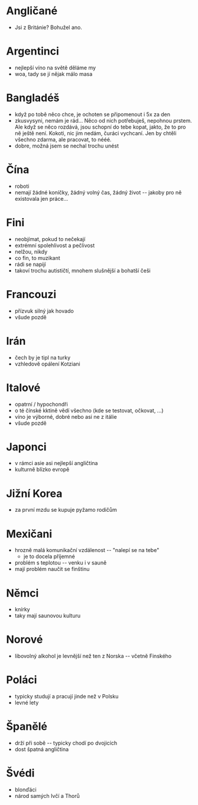 # Angličané
- Jsi z Británie? Bohužel ano.

# Argentinci
- nejlepší víno na světě děláme my
- woa, tady se jí nějak málo masa

# Bangladéš
- když po tobě něco chce, je ochoten se připomenout i 5x za den
- zkusvysyni, nemám je rád... Něco od nich potřebuješ, nepohnou prstem. Ale když se něco rozdává, jsou schopní do tebe kopat, jakto, že to pro ně ještě není. Kokoti, nic jim nedám, čuráci vychcaní. Jen by chtěli všechno zdarma, ale pracovat, to nééé.
- dobre, možná jsem se nechal trochu unést

# Čína
- roboti
- nemají žádné koníčky, žádný volný čas, žádný život -- jakoby pro ně existovala jen práce... 

# Fini
- neobjímat, pokud to nečekají
- extrémní spolehlivost a pečlivost
- nelžou, nikdy
- co fin, to muzikant
- rádi se napijí
- takoví trochu autističtí, mnohem slušnější a bohatší češi

# Francouzi
- přízvuk silný jak hovado
- všude pozdě

# Irán
- čech by je tipl na turky
- vzhledově opálení Kotziani

# Italové
- opatrní / hypochondři
- o té čínské kktině vědí všechno (kde se testovat, očkovat, ...)
- víno je výborné, dobré nebo asi ne z itálie
- všude pozdě

# Japonci
- v rámci asie asi nejlepší angličtina
- kulturně blízko evropě

# Jižní Korea
- za první mzdu se kupuje pyžamo rodičům

# Mexičani
- hrozně malá komunikační vzdálenost -- "nalepí se na tebe"
  - je to docela příjemné
- problém s teplotou -- venku i v sauně
- mají problém naučit se finštinu

# Němci
- knírky
- taky mají saunovou kulturu

# Norové
- libovolný alkohol je levnější než ten z Norska -- včetně Finského

# Poláci
- typicky studují a pracují jinde než v Polsku
- levné lety

# Španělé
- drží při sobě -- typicky chodí po dvojicích
- dost špatná angličtina

# Švédi
- blonďáci
- národ samých Ivčí a Thorů

